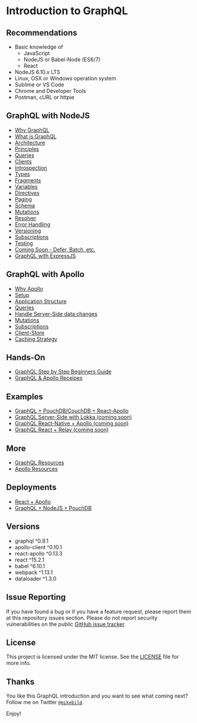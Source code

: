 # Introduction to GraphQL

## Recommendations

* Basic knowledge of
  * JavaScript
  * NodeJS or Babel-Node (ES6/7)
  * React
* NodeJS 6.10.x LTS
* Linux, OSX or Windows operation system
* Sublime or VS Code
* Chrome and Developer Tools
* Postman, cURL or httpie

## GraphQL with NodeJS

* [Why GraphQL](introduction-graphql/0-intro.md)
* [What is GraphQL](introduction-graphql/1-graphql.md)
* [Architecture](introduction-graphql/2-architecture.md)
* [Principles](introduction-graphql/3-principles.md)
* [Queries](introduction-graphql/4-queries.md)
* [Clients](introduction-graphql/5-clients.md)
* [Introspection](introduction-graphql/6-introspection.md)
* [Types](introduction-graphql/7-types.md)
* [Fragments](introduction-graphql/8-fragments.md)
* [Variables](introduction-graphql/9-variables.md)
* [Directives](introduction-graphql/10-directives.md)
* [Paging](introduction-graphql/11-paging.md)
* [Schema](introduction-graphql/12-schema.md)
* [Mutations](introduction-graphql/13-mutations.md)
* [Resolver](introduction-graphql/14-resolver.md)
* [Error Handling](introduction-graphql/15-errors.md)
* [Versioning](introduction-graphql/16-versioning.md)
* [Subscriptions](introduction-graphql/17-subscriptions.md)
* [Testing](introduction-graphql/18-testing.md)
* [Coming Soon - Defer, Batch, etc.](introduction-graphql/19-soon.md)
* [GraphQL with ExpressJS](introduction-graphql/20-expressjs.md)

## GraphQL with Apollo

* [Why Apollo](introduction-apollo/0-intro.md)
* [Setup](introduction-apollo/1-setup.md)
* [Application Structure](introduction-apollo/2-app-structure.md)
* [Queries](introduction-apollo/3-queries.md)
* [Handle Server-Side data changes](introduction-apollo/4-handle-server-data-changes.md)
* [Mutations](introduction-apollo/5-mutations.md)
* [Subscriptions](introduction-apollo/6-subscriptions.md)
* [Client-Store](introduction-apollo/7-store.md)
* [Caching Strategy](introduction-apollo/8-caching-strategy.md)

## Hands-On

* [GraphQL Step by Step Beginners Guide](lessons/README.md)
* [GraphQL & Apollo Receipes](recipes/README.md)

## Examples

* [GraphQL + PouchDB/CouchDB + React-Apollo](examples/README.md)
* [GraphQL Server-Side with Lokka (coming soon)](examples/server-side-lokka-client/README.md)
* [GraphQL React-Native + Apollo (coming soon)](examples/react-native-apollo-client/README.md)
* [GraphQL React + Relay (coming soon)](examples/react-relay-client/README.md)

## More

* [GraphQL Resources](introduction-graphql/resources.md)
* [Apollo Resources](introduction-apollo/resources.md)

## Deployments

* [React + Apollo](http://intro-graphql-app.services.dropstack.run)
* [GraphQL + NodeJS + PouchDB](http://intro-graphql.services.dropstack.run)

## Versions

* graphql ^0.9.1
* apollo-client ^0.10.1
* react-apollo ^0.13.3
* react ^15.2.1
* babel ^6.10.1
* webpack ^1.13.1
* dataloader ^1.3.0

## Issue Reporting

If you have found a bug or if you have a feature request, please report them at this repository issues section. Please do not report security vulnerabilities on the public [GitHub issue tracker](https://github.com/MikeBild/introduction-graphql/issues).

## License

This project is licensed under the MIT license. See the [LICENSE](LICENSE) file for more info.

## Thanks

You like this GraphQL introduction and you want to see what coming next? Follow me on Twitter [`@mikebild`](https://twitter.com/mikebild).

Enjoy!